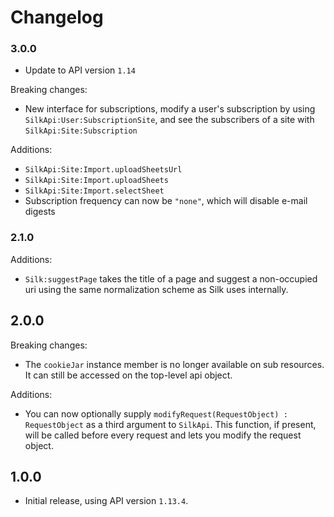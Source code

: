 # Changelog

### 3.0.0

* Update to API version `1.14`

Breaking changes:

* New interface for subscriptions, modify a user's subscription by using `SilkApi:User:SubscriptionSite`, and see the subscribers of a site with `SilkApi:Site:Subscription`

Additions:

* `SilkApi:Site:Import.uploadSheetsUrl`
* `SilkApi:Site:Import.uploadSheets`
* `SilkApi:Site:Import.selectSheet`
* Subscription frequency can now be `"none"`, which will disable e-mail digests

### 2.1.0

Additions:

* `Silk:suggestPage` takes the title of a page and suggest a non-occupied uri using the same normalization scheme as Silk uses internally.

## 2.0.0

Breaking changes:
* The `cookieJar` instance member is no longer available on sub resources. It can still be accessed on the top-level api object.

Additions:
* You can now optionally supply `modifyRequest(RequestObject) : RequestObject` as a third argument to `SilkApi`. This function, if present, will be called before every request and lets you modify the request object.

## 1.0.0

* Initial release, using API version `1.13.4`.
